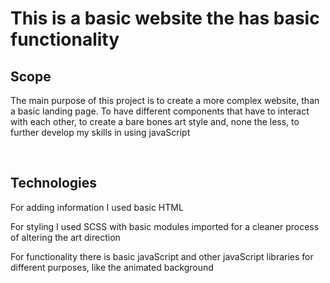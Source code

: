 <h1>This is a basic website the has basic functionality</h1>

<h2>Scope</h2>

<p>The main purpose of this project is to create a more complex website, than a basic landing page. To have different components that have to interact with each other, to create a bare bones art style and, none the less, to further develop my skills in using javaScript</p>

</br>

<h2>Technologies</h2>
<p>For adding information I used basic HTML</p>

<p>For styling I used SCSS with basic modules imported for a cleaner process of altering the art direction</p>

<p>For functionality there is basic javaScript and other javaScript libraries for different purposes, like the animated background</p>



<a href="https://magnificent-fudge-e6b4cd.netlify.app/" target="_blank" rel="noopener noreferrer"></a>
